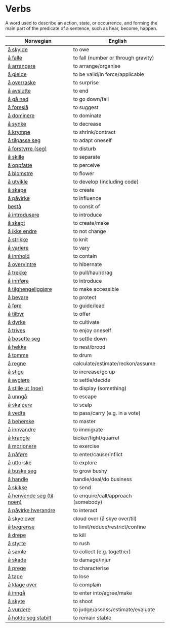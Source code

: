 # Verbs

A word used to describe an action, state, or occurrence, and forming the main part of the predicate of a sentence, such as hear, become, happen.

| Norwegian | English |
| --- | --- |
| [å skylde](https://www.ordnett.no/search?language=no&phrase=å%20skylde) | to owe |
| [å falle](https://www.ordnett.no/search?language=no&phrase=å%20falle) | to fall (number or through gravity) |
| [å arrangere](https://www.ordnett.no/search?language=no&phrase=å%20arrangere) | to arrange/organise |
| [å gjelde](https://www.ordnett.no/search?language=no&phrase=å%20gjelde) | to be valid/in force/applicable |
| [å overraske](https://www.ordnett.no/search?language=no&phrase=å%20overraske) | to surprise |
| [å avslutte](https://www.ordnett.no/search?language=no&phrase=å%20avslutte) | to end |
| [å gå ned](https://www.ordnett.no/search?language=no&phrase=å%20gå%20ned) | to go down/fall |
| [å foreslå](https://www.ordnett.no/search?language=no&phrase=å%20foreslå) | to suggest |
| [å dominere](https://www.ordnett.no/search?language=no&phrase=å%20dominere) | to dominate |
| [å synke](https://www.ordnett.no/search?language=no&phrase=å%20synke) | to decrease |
| [å krympe](https://www.ordnett.no/search?language=no&phrase=å%20krympe) | to shrink/contract |
| [å tilpasse seg](https://www.ordnett.no/search?language=no&phrase=å%20tilpasse%20seg) | to adapt oneself |
| [å forstyrre (seg)](https://www.ordnett.no/search?language=no&phrase=å%20forstyrre%20(seg)) | to disturb |
| [å skille](https://www.ordnett.no/search?language=no&phrase=å%20skille) | to separate |
| [å oppfatte](https://www.ordnett.no/search?language=no&phrase=å%20oppfatte) | to perceive |
| [å blomstre](https://www.ordnett.no/search?language=no&phrase=å%20blomstre) | to flower |
| [å utvikle](https://www.ordnett.no/search?language=no&phrase=å%20utvikle) | to develop (including code) |
| [å skape](https://www.ordnett.no/search?language=no&phrase=å%20skape) | to create |
| [å påvirke](https://www.ordnett.no/search?language=no&phrase=å%20påvirke) | to influence |
| [bestå](https://www.ordnett.no/search?language=no&phrase=bestå) | to consit of |
| [å introdusere](https://www.ordnett.no/search?language=no&phrase=å%20introdusere) | to introduce |
| [å skapt](https://www.ordnett.no/search?language=no&phrase=å%20skapt) | to create/make |
| [å ikke endre](https://www.ordnett.no/search?language=no&phrase=å%20ikke%20endre) | to not change |
| [å strikke](https://www.ordnett.no/search?language=no&phrase=å%20strikke) | to knit |
| [å variere](https://www.ordnett.no/search?language=no&phrase=å%20variere) | to vary |
| [å innhold](https://www.ordnett.no/search?language=no&phrase=å%20innhold) | to contain |
| [å overvintre](https://www.ordnett.no/search?language=no&phrase=å%20overvintre) | to hibernate |
| [å trekke](https://www.ordnett.no/search?language=no&phrase=å%20trekke) | to pull/haul/drag |
| [å innføre](https://www.ordnett.no/search?language=no&phrase=å%20innføre) | to introduce |
| [å tilghengeliggjøre](https://www.ordnett.no/search?language=no&phrase=å%20tilghengeliggjøre) | to make accessible |
| [å bevare](https://www.ordnett.no/search?language=no&phrase=å%20bevare) | to protect |
| [å føre](https://www.ordnett.no/search?language=no&phrase=å%20føre) | to guide/lead |
| [å tilbyr](https://www.ordnett.no/search?language=no&phrase=å%20tilbyr) | to offer |
| [å dyrke](https://www.ordnett.no/search?language=no&phrase=å%20dyrke) | to cultivate |
| [å trives](https://www.ordnett.no/search?language=no&phrase=å%20trives) | to enjoy oneself |
| [å bosette seg](https://www.ordnett.no/search?language=no&phrase=å%20bosette%20seg) | to settle down |
| [å hekke](https://www.ordnett.no/search?language=no&phrase=å%20hekke) | to nest/brood |
| [å tomme](https://www.ordnett.no/search?language=no&phrase=å%20tomme) | to drum |
| [å regne](https://www.ordnett.no/search?language=no&phrase=å%20regne) | calculate/estimate/reckon/assume |
| [å stige](https://www.ordnett.no/search?language=no&phrase=å%20stige) | to increase/go up |
| [å avgjøre](https://www.ordnett.no/search?language=no&phrase=å%20avgjøre) | to settle/decide |
| [å stille ut (noe)](https://www.ordnett.no/search?language=no&phrase=å%20stille%20ut%20(noe)) | to display (something) |
| [å unngå](https://www.ordnett.no/search?language=no&phrase=å%20unngå) | to escape |
| [å skalpere](https://www.ordnett.no/search?language=no&phrase=å%20skalpere) | to scalp |
| [å vedta](https://www.ordnett.no/search?language=no&phrase=å%20vedta) | to pass/carry (e.g. in a vote) |
| [å beherske](https://www.ordnett.no/search?language=no&phrase=å%20beherske) | to master |
| [å innvandre](https://www.ordnett.no/search?language=no&phrase=å%20innvandre) | to immigrate |
| [å krangle](https://www.ordnett.no/search?language=no&phrase=å%20krangle) | bicker/fight/quarrel |
| [å morjonere](https://www.ordnett.no/search?language=no&phrase=å%20morjonere) | to exercise |
| [å påføre](https://www.ordnett.no/search?language=no&phrase=å%20påføre) | to enter/cause/inflict |
| [å utforske](https://www.ordnett.no/search?language=no&phrase=å%20utforske) | to explore |
| [å buske seg](https://www.ordnett.no/search?language=no&phrase=å%20buske%20seg) | to grow bushy |
| [å handle](https://www.ordnett.no/search?language=no&phrase=å%20handle) | handle/deal/do business |
| [å skikke](https://www.ordnett.no/search?language=no&phrase=å%20skikke) | to send |
| [å henvende seg (til noen)](https://www.ordnett.no/search?language=no&phrase=å%20henvende%20seg%20(til%20noen)) | to enquire/call/approach (somebody) |
| [å påvirke hverandre](https://www.ordnett.no/search?language=no&phrase=å%20påvirke%20hverandre) | to interact |
| [å skye over](https://www.ordnett.no/search?language=no&phrase=å%20skye%20over) | cloud over (å skye over/til) |
| [å begrense](https://www.ordnett.no/search?language=no&phrase=å%20begrense) | to limit/reduce/restrict/confine |
| [å drepe](https://www.ordnett.no/search?language=no&phrase=å%20drepe) | to kill |
| [å styrte](https://www.ordnett.no/search?language=no&phrase=å%20styrte) | to rush |
| [å samle](https://www.ordnett.no/search?language=no&phrase=å%20samle) | to collect (e.g. together) |
| [å skade](https://www.ordnett.no/search?language=no&phrase=å%20skade) | to damage/injur |
| [å prege](https://www.ordnett.no/search?language=no&phrase=å%20prege) | to characterise |
| [å tape](https://www.ordnett.no/search?language=no&phrase=å%20tape) | to lose |
| [å klage over](https://www.ordnett.no/search?language=no&phrase=å%20klage%20over) | to complain |
| [å inngå](https://www.ordnett.no/search?language=no&phrase=å%20inngå) | to enter into/agree/make |
| [å skyte](https://www.ordnett.no/search?language=no&phrase=å%20skyte) | to shoot |
| [å vurdere](https://www.ordnett.no/search?language=no&phrase=å%20vurdere) | to judge/assess/estimate/evaluate |
| [å holde seg stabilt](https://www.ordnett.no/search?language=no&phrase=å%20holde%20seg%20stabilt) | to remain stable |

